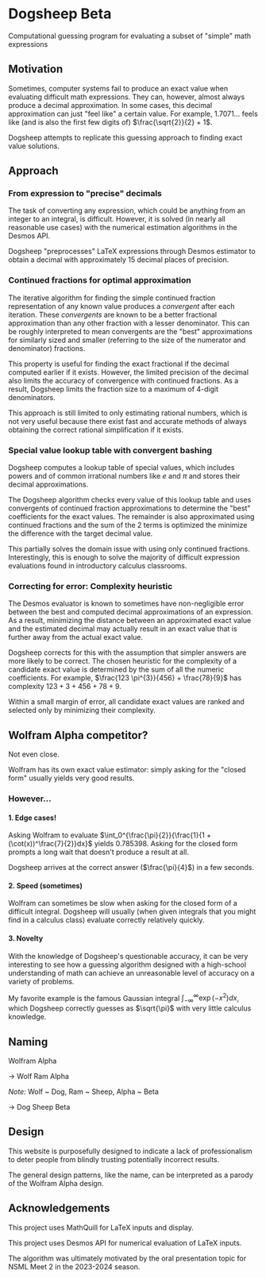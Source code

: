 # Dogsheep Beta

Computational guessing program for evaluating a subset of "simple" math expressions

## Motivation

Sometimes, computer systems fail to produce an exact value when evaluating difficult math expressions. They can, however, almost always produce a decimal approximation. In some cases, this decimal approximation can just "feel like" a certain value. For example, $1.7071\ldots$ feels like (and is also the first few digits of) $\frac{\sqrt{2}}{2} + 1$.

Dogsheep attempts to replicate this guessing approach to finding exact value solutions.

## Approach

### From expression to "precise" decimals

The task of converting any expression, which could be anything from an integer to an integral, is difficult. However, it is solved (in nearly all reasonable use cases) with the numerical estimation algorithms in the Desmos API.

Dogsheep "preprocesses" LaTeX expressions through Desmos estimator to obtain a decimal with approximately 15 decimal places of precision.

### Continued fractions for optimal approximation

The iterative algorithm for finding the simple continued fraction representation of any known value produces a *convergent* after each iteration. These *convergents* are known to be a better fractional approximation than any other fraction with a lesser denominator. This can be roughly interpreted to mean convergents are the "best" approximations for similarly sized and smaller (referring to the size of the numerator and denominator) fractions.

This property is useful for finding the exact fractional if the decimal computed earlier if it exists. However, the limited precision of the decimal also limits the accuracy of convergence with continued fractions. As a result, Dogsheep limits the fraction size to a maximum of 4-digit denominators.

This approach is still limited to only estimating rational numbers, which is not very useful because there exist fast and accurate methods of always obtaining the correct rational simplification if it exists.

### Special value lookup table with convergent bashing

Dogsheep computes a lookup table of special values, which includes powers and of common irrational numbers like $e$
and $\pi$ and stores their decimal approximations.

The Dogsheep algorithm checks every value of this lookup table and uses convergents of continued fraction approximations to determine the "best" coefficients for the exact values. The remainder is also approximated using continued fractions and the sum of the 2 terms is optimized the minimize the difference with the target decimal value.

This partially solves the domain issue with using only continued fractions. Interestingly, this is enough to solve the majority of difficult expression evaluations found in introductory calculus classrooms.

### Correcting for error: Complexity heuristic

The Desmos evaluator is known to sometimes have non-negligible error between the best and computed decimal approximations of an expression. As a result, minimizing the distance between an approximated exact value and the estimated decimal may actually result in an exact value that is further away from the actual exact value.

Dogsheep corrects for this with the assumption that simpler answers are more likely to be correct. The chosen heuristic  for the complexity of a candidate exact value is determined by the sum of all the numeric coefficients. For example, $\frac{123 \pi^{3}}{456} + \frac{78}{9}$ has complexity $123 + 3 + 456 + 78 + 9$.

Within a small margin of error, all candidate exact values are ranked and selected only by minimizing their complexity.
## Wolfram Alpha competitor?

Not even close.

Wolfram has its own exact value estimator: simply asking for the "closed form" usually yields very good results.

### However...

#### 1. Edge cases!

Asking Wolfram to evaluate $\int_0^{\frac{\pi}{2}}{\frac{1}{1 + (\cot(x))^\frac{7}{2}}dx}$ yields $0.785398$. Asking for the closed form prompts a long wait that doesn't produce a result at all.

Dogsheep arrives at the correct answer ($\frac{\pi}{4}$) in a few seconds.

#### 2. Speed (sometimes)

Wolfram can sometimes be slow when asking for the closed form of a difficult integral. Dogsheep will usually (when given integrals that you might find in a calculus class) evaluate correctly relatively quickly.

#### 3. Novelty

With the knowledge of Dogsheep's questionable accuracy, it can be very interesting to see how a guessing algorithm designed with a high-school understanding of math can achieve an unreasonable level of accuracy on a variety of problems.

My favorite example is the famous Gaussian integral $\int_{-\infty}^\infty \exp(-x^2)dx$, which Dogsheep correctly guesses as $\sqrt{\pi}$ with very little calculus knowledge.

## Naming

Wolfram Alpha

-> Wolf Ram Alpha

*Note:* Wolf ~ Dog, Ram ~ Sheep, Alpha ~ Beta

-> Dog Sheep Beta

## Design

This website is purposefully designed to indicate a lack of professionalism to deter people from blindly trusting potentially incorrect results.

The general design patterns, like the name, can be interpreted as a parody of the Wolfram Alpha design.

## Acknowledgements

This project uses MathQuill for LaTeX inputs and display.

This project uses Desmos API for numerical evaluation of LaTeX inputs.

The algorithm was ultimately motivated by the oral presentation topic for NSML Meet 2 in the 2023-2024 season.